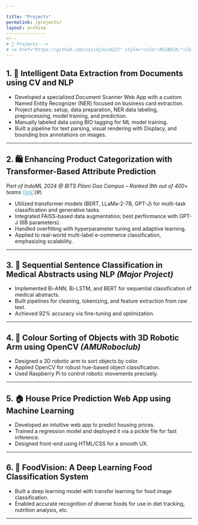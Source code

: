 ```yaml
---

title: "Projects"
permalink: /projects/
layout: archive
---------------
<!-- 
# 🚀 Projects -->
# <a href="https://github.com/sajidjavid222" style="color:#52ADC8;">[GitHub Link]</a>
---
```


## 1. 📄 Intelligent Data Extraction from Documents using CV and NLP

* Developed a specialized Document Scanner Web App with a custom Named Entity Recognizer (NER) focused on business card extraction.
* Project phases: setup, data preparation, NER data labeling, preprocessing, model training, and prediction.
* Manually labeled data using BIO tagging for ML model training.
* Built a pipeline for text parsing, visual rendering with Displacy, and bounding box annotations on images.

---

## 2. 🛍️ Enhancing Product Categorization with Transformer-Based Attribute Prediction

*Part of IndoML 2024 @ BITS Pilani Goa Campus – Ranked 9th out of 400+ teams* <a href="https://drive.google.com/drive/folders/1McRcHH8zI2dl_ES_KcTbbLV7W4m_hj10" style="color:#52ADC8;">[link]</a>(#)

* Utilized transformer models (BERT, LLaMa-2-7B, GPT-J) for multi-task classification and generative tasks.
* Integrated FAISS-based data augmentation; best performance with GPT-J (6B parameters).
* Handled overfitting with hyperparameter tuning and adaptive learning.
* Applied to real-world multi-label e-commerce classification, emphasizing scalability.

---

## 3. 🏥 Sequential Sentence Classification in Medical Abstracts using NLP *(Major Project)*

* Implemented Bi-ANN, Bi-LSTM, and BERT for sequential classification of medical abstracts.
* Built pipelines for cleaning, tokenizing, and feature extraction from raw text.
* Achieved 92% accuracy via fine-tuning and optimization.

---

## 4. 🤖 Colour Sorting of Objects with 3D Robotic Arm using OpenCV *(AMURoboclub)*

* Designed a 3D robotic arm to sort objects by color.
* Applied OpenCV for robust hue-based object classification.
* Used Raspberry Pi to control robotic movements precisely.

---

## 5. 🏠 House Price Prediction Web App using Machine Learning

* Developed an intuitive web app to predict housing prices.
* Trained a regression model and deployed it via a pickle file for fast inference.
* Designed front-end using HTML/CSS for a smooth UX.

---

## 6. 🍱 FoodVision: A Deep Learning Food Classification System

* Built a deep learning model with transfer learning for food image classification.
* Enabled accurate recognition of diverse foods for use in diet tracking, nutrition analysis, etc.

---
